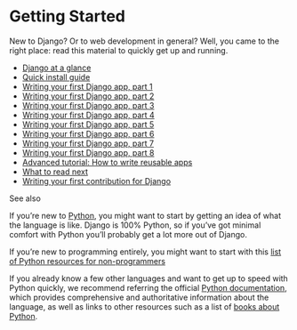 # Getting Started

New to Django? Or to web development in general? Well, you came to the right place: read this material to quickly get up and running.

*   [Django at a glance](https://docs.djangoproject.com/en/5.2/overview/)
*   [Quick install guide](https://docs.djangoproject.com/en/5.2/install/)
*   [Writing your first Django app, part 1](https://docs.djangoproject.com/en/5.2/tutorial01/)
*   [Writing your first Django app, part 2](https://docs.djangoproject.com/en/5.2/tutorial02/)
*   [Writing your first Django app, part 3](https://docs.djangoproject.com/en/5.2/tutorial03/)
*   [Writing your first Django app, part 4](https://docs.djangoproject.com/en/5.2/tutorial04/)
*   [Writing your first Django app, part 5](https://docs.djangoproject.com/en/5.2/tutorial05/)
*   [Writing your first Django app, part 6](https://docs.djangoproject.com/en/5.2/tutorial06/)
*   [Writing your first Django app, part 7](https://docs.djangoproject.com/en/5.2/tutorial07/)
*   [Writing your first Django app, part 8](https://docs.djangoproject.com/en/5.2/tutorial08/)
*   [Advanced tutorial: How to write reusable apps](https://docs.djangoproject.com/en/5.2/reusable-apps/)
*   [What to read next](https://docs.djangoproject.com/en/5.2/whatsnext/)
*   [Writing your first contribution for Django](https://docs.djangoproject.com/en/5.2/contributing/)

See also

If you’re new to [Python](https://www.python.org/), you might want to start by getting an idea of what the language is like. Django is 100% Python, so if you’ve got minimal comfort with Python you’ll probably get a lot more out of Django.

If you’re new to programming entirely, you might want to start with this [list of Python resources for non-programmers](https://wiki.python.org/moin/BeginnersGuide/NonProgrammers)

If you already know a few other languages and want to get up to speed with Python quickly, we recommend referring the official [Python documentation](https://docs.python.org/3/), which provides comprehensive and authoritative information about the language, as well as links to other resources such as a list of [books about Python](https://wiki.python.org/moin/PythonBooks).